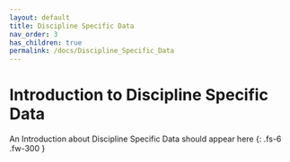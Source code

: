 ```yaml
---
layout: default
title: Discipline Specific Data
nav_order: 3
has_children: true
permalink: /docs/Discipline_Specific_Data
---
```


# Introduction to Discipline Specific Data

An Introduction about Discipline Specific Data should appear here
{: .fs-6 .fw-300 }
